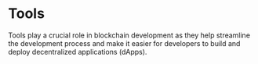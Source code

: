 # Tools

Tools play a crucial role in blockchain development as they help streamline the development process and make it easier for developers to build and deploy decentralized applications (dApps).